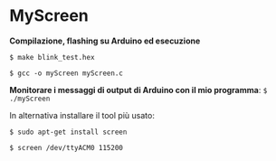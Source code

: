 # MyScreen

**Compilazione, flashing su Arduino ed esecuzione**

`$ make blink_test.hex`

`$ gcc -o myScreen myScreen.c`

**Monitorare i messaggi di output di Arduino con il mio programma**: `$ ./myScreen`

In alternativa installare il tool più usato:

`$ sudo apt-get install screen`

`$ screen /dev/ttyACM0 115200`




